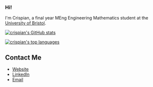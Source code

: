 ### Hi!

I'm Crispian, a final year MEng Engineering Mathematics student at the [University of Bristol][1].

[![crispian's GitHub stats](https://github-readme-stats.vercel.app/api?username=crispianm&show_icons=true&count_private=true&hide_border=true)](https://github.com/anuraghazra/github-readme-stats)

[![crispian's top languages](https://github-readme-stats.vercel.app/api/top-langs/?username=crispianm&layout=compact&hide_border=true&hide=Jupyter%20Notebook)](https://github.com/anuraghazra/github-readme-stats)

## Contact Me

- [Website][2]
- [LinkedIn][3]
- [Email][4]

[1]:https://www.bristol.ac.uk
[2]:https://crispianm.github.io/
[3]:https://www.linkedin.com/in/crispian-morris/
[4]:mailto:crispian.morris@gmail.com
